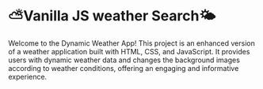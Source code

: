 <h1>⛅Vanilla JS weather Search🌤️</h1>
<p>Welcome to the Dynamic Weather App! This project is an enhanced version of a weather application built with HTML, CSS, and JavaScript. It provides users with dynamic weather data and changes the background images according to weather conditions, offering an engaging and informative experience.</p>
